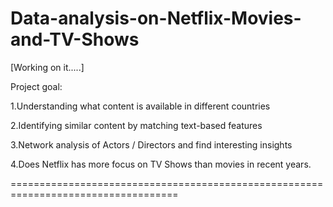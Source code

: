 # Data-analysis-on-Netflix-Movies-and-TV-Shows
  [Working on it.....]

Project goal:

1.Understanding what content is available in different countries

2.Identifying similar content by matching text-based features

3.Network analysis of Actors / Directors and find interesting insights

4.Does Netflix has more focus on TV Shows than movies in recent years.
 
===================================================================================


